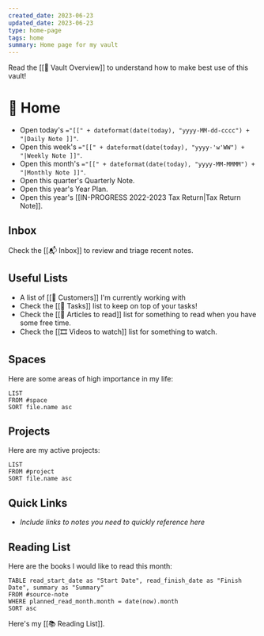 ```yaml
---
created_date: 2023-06-23
updated_date: 2023-06-23
type: home-page
tags: home
summary: Home page for my vault
---
```


Read the [[🧠 Vault Overview]] to understand how to make best use of this vault!

# 🏡 Home

- Open today's `="[[" + dateformat(date(today), "yyyy-MM-dd-cccc") + "|Daily Note ]]"`.  
- Open this week's `="[[" + dateformat(date(today), "yyyy-'w'WW") + "|Weekly Note ]]"`.  
- Open this month's `="[[" + dateformat(date(today), "yyyy-MM-MMMM") + "|Monthly Note ]]"`.  
- Open this quarter's Quarterly Note.  
- Open this year's Year Plan.  
- Open this year's [[IN-PROGRESS 2022-2023 Tax Return|Tax Return Note]].

## Inbox

Check the [[📬 Inbox]] to review and triage recent notes.

## Useful Lists

- A list of [[👥 Customers]] I'm currently working with
- Check the [[📝 Tasks]] list to keep on top of your tasks!
- Check the [[📰 Articles to read]] list for something to read when you have some free time. 
- Check the [[🎞️ Videos to watch]] list for something to watch.

## Spaces

Here are some areas of high importance in my life:

```dataview
LIST
FROM #space
SORT file.name asc
```

## Projects

Here are my active projects:

```dataview
LIST
FROM #project
SORT file.name asc
```

## Quick Links

- *Include links to notes you need to quickly reference here*

## Reading List

Here are the books I would like to read this month:

```dataview
TABLE read_start_date as "Start Date", read_finish_date as "Finish Date", summary as "Summary"
FROM #source-note
WHERE planned_read_month.month = date(now).month
SORT asc
```

Here's my [[📚 Reading List]].
